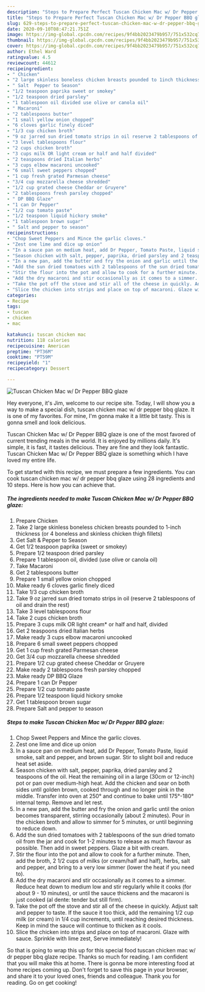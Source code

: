```yaml
---
description: "Steps to Prepare Perfect Tuscan Chicken Mac w/ Dr Pepper BBQ glaze"
title: "Steps to Prepare Perfect Tuscan Chicken Mac w/ Dr Pepper BBQ glaze"
slug: 629-steps-to-prepare-perfect-tuscan-chicken-mac-w-dr-pepper-bbq-glaze
date: 2020-09-10T08:47:21.751Z
image: https://img-global.cpcdn.com/recipes/9f4bb2023479b957/751x532cq70/tuscan-chicken-mac-w-dr-pepper-bbq-glaze-recipe-main-photo.jpg
thumbnail: https://img-global.cpcdn.com/recipes/9f4bb2023479b957/751x532cq70/tuscan-chicken-mac-w-dr-pepper-bbq-glaze-recipe-main-photo.jpg
cover: https://img-global.cpcdn.com/recipes/9f4bb2023479b957/751x532cq70/tuscan-chicken-mac-w-dr-pepper-bbq-glaze-recipe-main-photo.jpg
author: Ethel Ward
ratingvalue: 4.5
reviewcount: 44612
recipeingredient:
- " Chicken"
- "2 large skinless boneless chicken breasts pounded to 1inch thickness or 4 boneless and skinless chicken thigh fillets"
- " Salt  Pepper to Season"
- "1/2 teaspoon paprika sweet or smokey"
- "1/2 teaspoon dried parsley"
- "1 tablespoon oil divided use olive or canola oil"
- " Macaroni"
- "2 tablespoons butter"
- "1 small yellow onion chopped"
- "6 cloves garlic finely diced"
- "1/3 cup chicken broth"
- "9 oz jarred sun dried tomato strips in oil reserve 2 tablespoons of oil and drain the rest"
- "3 level tablespoons flour"
- "2 cups chicken broth"
- "3 cups milk OR light cream or half and half divided"
- "2 teaspoons dried Italian herbs"
- "3 cups elbow macaroni uncooked"
- "6 small sweet peppers chopped"
- "1 cup fresh grated Parmesan cheese"
- "3/4 cup mozzarella cheese shredded"
- "1/2 cup grated cheese Cheddar or Gruyere"
- "2 tablespoons fresh parsley chopped"
- " DP BBQ Glaze"
- "1 can Dr Pepper"
- "1/2 cup tomato paste"
- "1/2 teaspoon liquid hickory smoke"
- "1 tablespoon brown sugar"
- " Salt and pepper to season"
recipeinstructions:
- "Chop Sweet Peppers and Mince the garlic cloves."
- "Zest one lime and dice up onion"
- "In a sauce pan on medium heat, add Dr Pepper, Tomato Paste, liquid smoke, salt and pepper, and brown sugar. Stir to slight boil and reduce heat set aside."
- "Season chicken with salt, pepper, paprika, dried parsley and 2 teaspoons of the oil. Heat the remaining oil in a large (30cm or 12-inch) pot or pan over medium-high heat. Add the chicken and sear on both sides until golden brown, cooked through and no longer pink in the middle. Transfer into oven at 250° and continue to bake until 175°-180° internal temp. Remove and let rest."
- "In a new pan, add the butter and fry the onion and garlic until the onion becomes transparent, stirring occasionally (about 2 minutes). Pour in the chicken broth and allow to simmer for 5 minutes, or until beginning to reduce down."
- "Add the sun dried tomatoes with 2 tablespoons of the sun dried tomato oil from the jar and cook for 1-2 minutes to release as much flavour as possible. Then add in sweet peppers. Glaze a bit with cream."
- "Stir the flour into the pot and allow to cook for a further minute. Then, add the broth, 2 1/2 cups of milks (or cream/half and half), herbs, salt and pepper, and bring to a very low simmer (lower the heat if you need to)."
- "Add the dry macaroni and stir occasionally as it comes to a simmer. Reduce heat down to medium low and stir regularly while it cooks (for about 9 - 10 minutes), or until the sauce thickens and the macaroni is just cooked (al dente: tender but still firm)."
- "Take the pot off the stove and stir all of the cheese in quickly. Adjust salt and pepper to taste. If the sauce it too thick, add the remaining 1/2 cup milk (or cream) in 1/4 cup increments, until reaching desired thickness. Keep in mind the sauce will continue to thicken as it cools."
- "Slice the chicken into strips and place on top of macaroni. Glaze with sauce. Sprinkle with lime zest, Serve immediately!"
categories:
- Recipe
tags:
- tuscan
- chicken
- mac

katakunci: tuscan chicken mac 
nutrition: 118 calories
recipecuisine: American
preptime: "PT36M"
cooktime: "PT59M"
recipeyield: "1"
recipecategory: Dessert

---
```



![Tuscan Chicken Mac w/ Dr Pepper BBQ glaze](https://img-global.cpcdn.com/recipes/9f4bb2023479b957/751x532cq70/tuscan-chicken-mac-w-dr-pepper-bbq-glaze-recipe-main-photo.jpg)

Hey everyone, it's Jim, welcome to our recipe site. Today, I will show you a way to make a special dish, tuscan chicken mac w/ dr pepper bbq glaze. It is one of my favorites. For mine, I'm gonna make it a little bit tasty. This is gonna smell and look delicious.

Tuscan Chicken Mac w/ Dr Pepper BBQ glaze is one of the most favored of current trending meals in the world. It is enjoyed by millions daily. It's simple, it is fast, it tastes delicious. They are fine and they look fantastic. Tuscan Chicken Mac w/ Dr Pepper BBQ glaze is something which I have loved my entire life.




To get started with this recipe, we must prepare a few ingredients. You can cook tuscan chicken mac w/ dr pepper bbq glaze using 28 ingredients and 10 steps. Here is how you can achieve that.

<!--inarticleads1-->

##### The ingredients needed to make Tuscan Chicken Mac w/ Dr Pepper BBQ glaze:

1. Prepare  Chicken
1. Take 2 large skinless boneless chicken breasts pounded to 1-inch thickness (or 4 boneless and skinless chicken thigh fillets)
1. Get  Salt &amp; Pepper to Season
1. Get 1/2 teaspoon paprika (sweet or smokey)
1. Prepare 1/2 teaspoon dried parsley
1. Prepare 1 tablespoon oil, divided (use olive or canola oil)
1. Take  Macaroni
1. Get 2 tablespoons butter
1. Prepare 1 small yellow onion chopped
1. Make ready 6 cloves garlic finely diced
1. Take 1/3 cup chicken broth
1. Take 9 oz jarred sun dried tomato strips in oil (reserve 2 tablespoons of oil and drain the rest)
1. Take 3 level tablespoons flour
1. Take 2 cups chicken broth
1. Prepare 3 cups milk OR light cream* or half and half, divided
1. Get 2 teaspoons dried Italian herbs
1. Make ready 3 cups elbow macaroni uncooked
1. Prepare 6 small sweet peppers chopped
1. Get 1 cup fresh grated Parmesan cheese
1. Get 3/4 cup mozzarella cheese shredded
1. Prepare 1/2 cup grated cheese Cheddar or Gruyere
1. Make ready 2 tablespoons fresh parsley chopped
1. Make ready  DP BBQ Glaze
1. Prepare 1 can Dr Pepper
1. Prepare 1/2 cup tomato paste
1. Prepare 1/2 teaspoon liquid hickory smoke
1. Get 1 tablespoon brown sugar
1. Prepare  Salt and pepper to season




<!--inarticleads2-->

##### Steps to make Tuscan Chicken Mac w/ Dr Pepper BBQ glaze:

1. Chop Sweet Peppers and Mince the garlic cloves.
1. Zest one lime and dice up onion
1. In a sauce pan on medium heat, add Dr Pepper, Tomato Paste, liquid smoke, salt and pepper, and brown sugar. Stir to slight boil and reduce heat set aside.
1. Season chicken with salt, pepper, paprika, dried parsley and 2 teaspoons of the oil. Heat the remaining oil in a large (30cm or 12-inch) pot or pan over medium-high heat. Add the chicken and sear on both sides until golden brown, cooked through and no longer pink in the middle. Transfer into oven at 250° and continue to bake until 175°-180° internal temp. Remove and let rest.
1. In a new pan, add the butter and fry the onion and garlic until the onion becomes transparent, stirring occasionally (about 2 minutes). Pour in the chicken broth and allow to simmer for 5 minutes, or until beginning to reduce down.
1. Add the sun dried tomatoes with 2 tablespoons of the sun dried tomato oil from the jar and cook for 1-2 minutes to release as much flavour as possible. Then add in sweet peppers. Glaze a bit with cream.
1. Stir the flour into the pot and allow to cook for a further minute. Then, add the broth, 2 1/2 cups of milks (or cream/half and half), herbs, salt and pepper, and bring to a very low simmer (lower the heat if you need to).
1. Add the dry macaroni and stir occasionally as it comes to a simmer. Reduce heat down to medium low and stir regularly while it cooks (for about 9 - 10 minutes), or until the sauce thickens and the macaroni is just cooked (al dente: tender but still firm).
1. Take the pot off the stove and stir all of the cheese in quickly. Adjust salt and pepper to taste. If the sauce it too thick, add the remaining 1/2 cup milk (or cream) in 1/4 cup increments, until reaching desired thickness. Keep in mind the sauce will continue to thicken as it cools.
1. Slice the chicken into strips and place on top of macaroni. Glaze with sauce. Sprinkle with lime zest, Serve immediately!




So that is going to wrap this up for this special food tuscan chicken mac w/ dr pepper bbq glaze recipe. Thanks so much for reading. I am confident that you will make this at home. There is gonna be more interesting food at home recipes coming up. Don't forget to save this page in your browser, and share it to your loved ones, friends and colleague. Thank you for reading. Go on get cooking!
